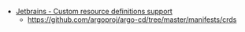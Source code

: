 - [Jetbrains - Custom resource definitions support﻿](https://www.jetbrains.com/help/go/2025.1/kubernetes.html?Kubernetes.crdSpecs&keymap=KDE&utm_source=product&utm_medium=link&utm_campaign=GO&utm_content=2025.1#crd)
   - https://github.com/argoproj/argo-cd/tree/master/manifests/crds